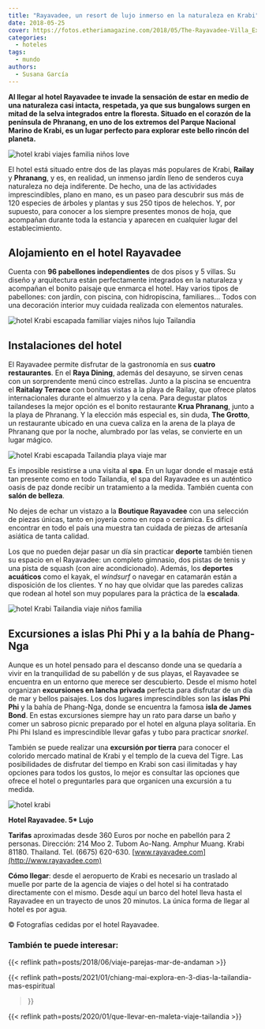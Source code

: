 ```yaml
---
title: "Rayavadee, un resort de lujo inmerso en la naturaleza en Krabi"
date: 2018-05-25
cover: https://fotos.etheriamagazine.com/2018/05/The-Rayavadee-Villa_Exterior-Morning_Fotor-e1555063028881.jpg
categories: 
  - hoteles
tags: 
  - mundo
authors: 
  - Susana García
---
```


**Al llegar al hotel Rayavadee te invade la sensación de estar en medio de una 
naturaleza casi intacta, respetada, ya que sus bungalows surgen en mitad de la selva 
integrados entre la floresta. Situado en el corazón de la península de Phranang, en uno 
de los extremos del Parque Nacional Marino de Krabi, es un lugar perfecto para explorar 
este bello rincón del planeta.** 

![hotel krabi viajes familia niños love](https://fotos.etheriamagazine.com/2018/05/Rayavadee-monos.jpg "Los monos te acompañarán en tu estancia en el hotel Rayavadee.")

El hotel está situado entre dos de las playas más populares de Krabi, **Railay** y 
**Phranang**, y es, en realidad, un inmenso jardín lleno de senderos cuya naturaleza no 
deja indiferente. De hecho, una de las actividades imprescindibles, plano en mano, es un 
paseo para descubrir sus más de 120 especies de árboles y plantas y sus 250 tipos de 
helechos. Y, por supuesto, para conocer a los siempre presentes monos de hoja, que 
acompañan durante toda la estancia y aparecen en cualquier lugar del establecimiento. 

## Alojamiento en el hotel Rayavadee

Cuenta con **96 pabellones independientes** de dos pisos y 5 villas. Su diseño y 
arquitectura están perfectamente integrados en la naturaleza y acompañan el bonito 
paisaje que enmarca el hotel. Hay varios tipos de pabellones: con jardín, con piscina, 
con hidropiscina, familiares… Todos con una decoración interior muy cuidada realizada 
con elementos naturales. 

![hotel Krabi escapada familiar viajes niños lujo Tailandia](https://fotos.etheriamagazine.com/2018/05/Rayavadee-family-room.jpg "Family Room con piscina")

## Instalaciones del hotel

El Rayavadee permite disfrutar de la gastronomía en sus **cuatro restaurantes**. En el 
**Raya Dining**, además del desayuno, se sirven cenas con un sorprendente menú cinco 
estrellas. Junto a la piscina se encuentra el **Raitalay Terrace** con bonitas vistas a 
la playa de Railay, que ofrece platos internacionales durante el almuerzo y la cena. 
Para degustar platos tailandeses la mejor opción es el bonito restaurante **Krua 
Phranang**, junto a la playa de Phranang. Y la elección más especial es, sin duda, **The 
Grotto**, un restaurante ubicado en una cueva caliza en la arena de la playa de Phranang 
que por la noche, alumbrado por las velas, se convierte en un lugar mágico. 

![hotel Krabi escapada Tailandia playa viaje mar](https://fotos.etheriamagazine.com/2018/05/Rayavadee-The-Grotto.jpg "The Grotto")

Es imposible resistirse a una visita al **spa**. En un lugar donde el masaje está tan 
presente como en todo Tailandia, el spa del Rayavadee es un auténtico oasis de paz donde 
recibir un tratamiento a la medida. También cuenta con **salón de belleza**. 

No dejes de echar un vistazo a la **Boutique Rayavadee** con una selección de piezas 
únicas, tanto en joyería como en ropa o cerámica. Es difícil encontrar en todo el país 
una muestra tan cuidada de piezas de artesanía asiática de tanta calidad. 

Los que no pueden dejar pasar un día sin practicar **deporte** también tienen su espacio 
en el Rayavadee: un completo gimnasio, dos pistas de tenis y una pista de squash (con 
aire acondicionado). Además, los **deportes acuáticos** como el kayak, el _windsurf_ o 
navegar en catamarán están a disposición de los clientes. Y no hay que olvidar que las 
paredes calizas que rodean al hotel son muy populares para la práctica de la 
**escalada**. 

![hotel Krabi Tailandia viaje niños familia](https://fotos.etheriamagazine.com/2018/05/Rayavadee-piscina.jpg "Vistas desde la piscina del hotel Rayavadee.")

## Excursiones a islas Phi Phi y a la bahía de Phang-Nga

Aunque es un hotel pensado para el descanso donde una se quedaría a vivir en la 
tranquilidad de su pabellón y de sus playas, el Rayavadee se encuentra en un entorno que 
merece ser descubierto. Desde el mismo hotel organizan **excursiones en lancha privada** 
perfecta para disfrutar de un día de mar y bellos paisajes. Los dos lugares 
imprescindibles son las **islas Phi Phi** y la bahía de Phang-Nga, donde se encuentra la 
famosa **isla de James Bond**. En estas excursiones siempre hay un rato para darse un 
baño y comer un sabroso picnic preparado por el hotel en alguna playa solitaria. En Phi 
Phi Island es imprescindible llevar gafas y tubo para practicar _snorkel_. 

También se puede realizar una **excursión por tierra** para conocer el colorido mercado 
matinal de Krabi y el templo de la cueva del Tigre. Las posibilidades de disfrutar del 
tiempo en Krabi son casi ilimitadas y hay opciones para todos los gustos, lo mejor es 
consultar las opciones que ofrece el hotel o preguntarles para que organicen una 
excursión a tu medida. 

![hotel krabi](https://fotos.etheriamagazine.com/2018/05/The-Rayavadee-Villa_Exterior-Morning_Fotor-e1555063028881.jpg "Villa cerca de la playa en el hotel Rayavadee.")

**Hotel Rayavadee. 5\* Lujo** 

**Tarifas** aproximadas desde 360 Euros por noche en pabellón para 2 personas. 
Dirección: 214 Moo 2. Tubom Ao-Nang. Amphur Muang. Krabi 81180. Thailand. Tel. (6675) 
620-630. [www.rayavadee.com](http://www.rayavadee.com) 

**Cómo llegar**: desde el aeropuerto de Krabi es necesario un traslado al muelle por 
parte de la agencia de viajes o del hotel si ha contratado directamente con el mismo. 
Desde aquí un barco del hotel lleva hasta el Rayavadee en un trayecto de unos 20 
minutos. La única forma de llegar al hotel es por agua. 

© Fotografías cedidas por el hotel Rayavadee. 

### También te puede interesar:

{{< reflink path=posts/2018/06/viaje-parejas-mar-de-andaman >}} 

{{< reflink path=posts/2021/01/chiang-mai-explora-en-3-dias-la-tailandia-mas-espiritual 
>}} 

{{< reflink path=posts/2020/01/que-llevar-en-maleta-viaje-tailandia >}}
